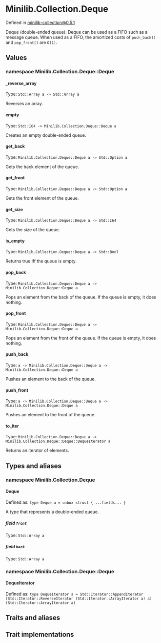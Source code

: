 # Minilib.Collection.Deque

Defined in minilib-collection@0.5.1

Deque (double-ended queue).
Deque can be used as a FIFO such as a message queue.
When used as a FIFO, the amortized costs of `push_back()` and
`pop_front()` are `O(1)`.

## Values

### namespace Minilib.Collection.Deque::Deque

#### _reverse_array

Type: `Std::Array a -> Std::Array a`

Reverses an array.

#### empty

Type: `Std::I64 -> Minilib.Collection.Deque::Deque a`

Creates an empty double-ended queue.

#### get_back

Type: `Minilib.Collection.Deque::Deque a -> Std::Option a`

Gets the back element of the queue.

#### get_front

Type: `Minilib.Collection.Deque::Deque a -> Std::Option a`

Gets the front element of the queue.

#### get_size

Type: `Minilib.Collection.Deque::Deque a -> Std::I64`

Gets the size of the queue.

#### is_empty

Type: `Minilib.Collection.Deque::Deque a -> Std::Bool`

Returns true iff the queue is empty.

#### pop_back

Type: `Minilib.Collection.Deque::Deque a -> Minilib.Collection.Deque::Deque a`

Pops an element from the back of the queue. If the queue is empty, it does nothing.

#### pop_front

Type: `Minilib.Collection.Deque::Deque a -> Minilib.Collection.Deque::Deque a`

Pops an element from the front of the queue. If the queue is empty, it does nothing.

#### push_back

Type: `a -> Minilib.Collection.Deque::Deque a -> Minilib.Collection.Deque::Deque a`

Pushes an element to the back of the queue.

#### push_front

Type: `a -> Minilib.Collection.Deque::Deque a -> Minilib.Collection.Deque::Deque a`

Pushes an element to the front of the queue.

#### to_iter

Type: `Minilib.Collection.Deque::Deque a -> Minilib.Collection.Deque::Deque::DequeIterator a`

Returns an iterator of elements.

## Types and aliases

### namespace Minilib.Collection.Deque

#### Deque

Defined as: `type Deque a = unbox struct { ...fields... }`

A type that represents a double-ended queue.

##### field `front`

Type: `Std::Array a`

##### field `back`

Type: `Std::Array a`

### namespace Minilib.Collection.Deque::Deque

#### DequeIterator

Defined as: `type DequeIterator a = Std::Iterator::AppendIterator (Std::Iterator::ReverseIterator (Std::Iterator::ArrayIterator a) a) (Std::Iterator::ArrayIterator a)`

## Traits and aliases

## Trait implementations